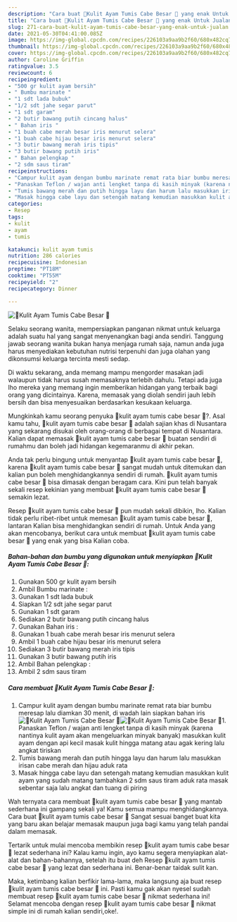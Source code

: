 ```yaml
---
description: "Cara buat 💢Kulit Ayam Tumis Cabe Besar 💢 yang enak Untuk Jualan"
title: "Cara buat 💢Kulit Ayam Tumis Cabe Besar 💢 yang enak Untuk Jualan"
slug: 271-cara-buat-kulit-ayam-tumis-cabe-besar-yang-enak-untuk-jualan
date: 2021-05-30T04:41:00.085Z
image: https://img-global.cpcdn.com/recipes/226103a9aa9b2f60/680x482cq70/💢kulit-ayam-tumis-cabe-besar-💢-foto-resep-utama.jpg
thumbnail: https://img-global.cpcdn.com/recipes/226103a9aa9b2f60/680x482cq70/💢kulit-ayam-tumis-cabe-besar-💢-foto-resep-utama.jpg
cover: https://img-global.cpcdn.com/recipes/226103a9aa9b2f60/680x482cq70/💢kulit-ayam-tumis-cabe-besar-💢-foto-resep-utama.jpg
author: Caroline Griffin
ratingvalue: 3.5
reviewcount: 6
recipeingredient:
- "500 gr kulit ayam bersih"
- " Bumbu marinate "
- "1 sdt lada bubuk"
- "1/2 sdt jahe segar parut"
- "1 sdt garam"
- "2 butir bawang putih cincang halus"
- " Bahan iris "
- "1 buah cabe merah besar iris menurut selera"
- "1 buah cabe hijau besar iris menurut selera"
- "3 butir bawang merah iris tipis"
- "3 butir bawang putih iris"
- " Bahan pelengkap "
- "2 sdm saus tiram"
recipeinstructions:
- "Campur kulit ayam dengan bumbu marinate remat rata biar bumbu meresap lalu diamkan 30 menit, di wadah lain siapkan bahan iris"
- "Panaskan Teflon / wajan anti lengket tanpa di kasih minyak (karena nantinya kulit ayam akan mengeluarkan minyak banyak) masukkan kulit ayam dengan api kecil masak kulit hingga matang atau agak kering lalu angkat tiriskan"
- "Tumis bawang merah dan putih hingga layu dan harum lalu masukkan irisan cabe merah dan hijau aduk rata"
- "Masak hingga cabe layu dan setengah matang kemudian masukkan kulit ayam yang sudah matang tambahkan 2 sdm saus tiram aduk rata masak sebentar saja lalu angkat dan tuang di piring"
categories:
- Resep
tags:
- kulit
- ayam
- tumis

katakunci: kulit ayam tumis 
nutrition: 286 calories
recipecuisine: Indonesian
preptime: "PT18M"
cooktime: "PT55M"
recipeyield: "2"
recipecategory: Dinner

---
```



![💢Kulit Ayam Tumis Cabe Besar 💢](https://img-global.cpcdn.com/recipes/226103a9aa9b2f60/680x482cq70/💢kulit-ayam-tumis-cabe-besar-💢-foto-resep-utama.jpg)

Selaku seorang wanita, mempersiapkan panganan nikmat untuk keluarga adalah suatu hal yang sangat menyenangkan bagi anda sendiri. Tanggung jawab seorang  wanita bukan hanya menjaga rumah saja, namun anda juga harus menyediakan kebutuhan nutrisi terpenuhi dan juga olahan yang dikonsumsi keluarga tercinta mesti sedap.

Di waktu  sekarang, anda memang mampu mengorder masakan jadi walaupun tidak harus susah memasaknya terlebih dahulu. Tetapi ada juga lho mereka yang memang ingin memberikan hidangan yang terbaik bagi orang yang dicintainya. Karena, memasak yang diolah sendiri jauh lebih bersih dan bisa menyesuaikan berdasarkan kesukaan keluarga. 



Mungkinkah kamu seorang penyuka 💢kulit ayam tumis cabe besar 💢?. Asal kamu tahu, 💢kulit ayam tumis cabe besar 💢 adalah sajian khas di Nusantara yang sekarang disukai oleh orang-orang di berbagai tempat di Nusantara. Kalian dapat memasak 💢kulit ayam tumis cabe besar 💢 buatan sendiri di rumahmu dan boleh jadi hidangan kegemaranmu di akhir pekan.

Anda tak perlu bingung untuk menyantap 💢kulit ayam tumis cabe besar 💢, karena 💢kulit ayam tumis cabe besar 💢 sangat mudah untuk ditemukan dan kalian pun boleh menghidangkannya sendiri di rumah. 💢kulit ayam tumis cabe besar 💢 bisa dimasak dengan beragam cara. Kini pun telah banyak sekali resep kekinian yang membuat 💢kulit ayam tumis cabe besar 💢 semakin lezat.

Resep 💢kulit ayam tumis cabe besar 💢 pun mudah sekali dibikin, lho. Kalian tidak perlu ribet-ribet untuk memesan 💢kulit ayam tumis cabe besar 💢, lantaran Kalian bisa menghidangkan sendiri di rumah. Untuk Anda yang akan mencobanya, berikut cara untuk membuat 💢kulit ayam tumis cabe besar 💢 yang enak yang bisa Kalian coba.

<!--inarticleads1-->

##### Bahan-bahan dan bumbu yang digunakan untuk menyiapkan 💢Kulit Ayam Tumis Cabe Besar 💢:

1. Gunakan 500 gr kulit ayam bersih
1. Ambil  Bumbu marinate :
1. Gunakan 1 sdt lada bubuk
1. Siapkan 1/2 sdt jahe segar parut
1. Gunakan 1 sdt garam
1. Sediakan 2 butir bawang putih cincang halus
1. Gunakan  Bahan iris :
1. Gunakan 1 buah cabe merah besar iris menurut selera
1. Ambil 1 buah cabe hijau besar iris menurut selera
1. Sediakan 3 butir bawang merah iris tipis
1. Gunakan 3 butir bawang putih iris
1. Ambil  Bahan pelengkap :
1. Ambil 2 sdm saus tiram




<!--inarticleads2-->

##### Cara membuat 💢Kulit Ayam Tumis Cabe Besar 💢:

1. Campur kulit ayam dengan bumbu marinate remat rata biar bumbu meresap lalu diamkan 30 menit, di wadah lain siapkan bahan iris
<img src="https://img-global.cpcdn.com/steps/c8a75067825ecb4f/160x128cq70/💢kulit-ayam-tumis-cabe-besar-💢-langkah-memasak-1-foto.jpg" alt="💢Kulit Ayam Tumis Cabe Besar 💢"><img src="https://img-global.cpcdn.com/steps/ff84a544645a215f/160x128cq70/💢kulit-ayam-tumis-cabe-besar-💢-langkah-memasak-1-foto.jpg" alt="💢Kulit Ayam Tumis Cabe Besar 💢">1. Panaskan Teflon / wajan anti lengket tanpa di kasih minyak (karena nantinya kulit ayam akan mengeluarkan minyak banyak) masukkan kulit ayam dengan api kecil masak kulit hingga matang atau agak kering lalu angkat tiriskan
1. Tumis bawang merah dan putih hingga layu dan harum lalu masukkan irisan cabe merah dan hijau aduk rata
1. Masak hingga cabe layu dan setengah matang kemudian masukkan kulit ayam yang sudah matang tambahkan 2 sdm saus tiram aduk rata masak sebentar saja lalu angkat dan tuang di piring




Wah ternyata cara membuat 💢kulit ayam tumis cabe besar 💢 yang mantab sederhana ini gampang sekali ya! Kamu semua mampu menghidangkannya. Cara buat 💢kulit ayam tumis cabe besar 💢 Sangat sesuai banget buat kita yang baru akan belajar memasak maupun juga bagi kamu yang telah pandai dalam memasak.

Tertarik untuk mulai mencoba membikin resep 💢kulit ayam tumis cabe besar 💢 lezat sederhana ini? Kalau kamu ingin, ayo kamu segera menyiapkan alat-alat dan bahan-bahannya, setelah itu buat deh Resep 💢kulit ayam tumis cabe besar 💢 yang lezat dan sederhana ini. Benar-benar taidak sulit kan. 

Maka, ketimbang kalian berfikir lama-lama, maka langsung aja buat resep 💢kulit ayam tumis cabe besar 💢 ini. Pasti kamu gak akan nyesel sudah membuat resep 💢kulit ayam tumis cabe besar 💢 nikmat sederhana ini! Selamat mencoba dengan resep 💢kulit ayam tumis cabe besar 💢 nikmat simple ini di rumah kalian sendiri,oke!.

